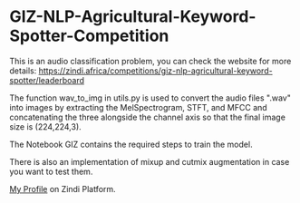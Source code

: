 # GIZ-NLP-Agricultural-Keyword-Spotter-Competition

This is an audio classification problem, you can check the website for more details: https://zindi.africa/competitions/giz-nlp-agricultural-keyword-spotter/leaderboard

The function wav_to_img in utils.py is used to convert the audio files ".wav" into images by extracting the MelSpectrogram, STFT, and MFCC and concatenating the three alongside the channel axis
so that the final image size is (224,224,3).

The Notebook GIZ contains the required steps to train the model.

There is also an implementation of mixup and cutmix augmentation in case you want to test them.

[My Profile](https://zindi.africa/users/Anas_Hasni) on Zindi Platform. 
